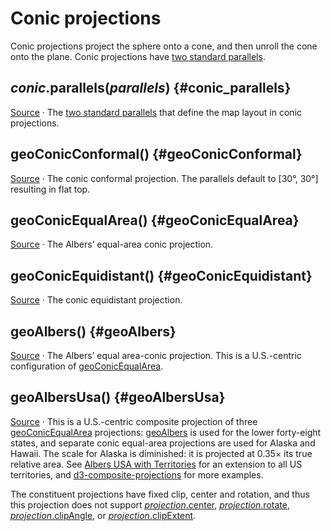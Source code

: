 <script setup>

import * as d3 from "d3";
import UsMap from "../components/UsMap.vue";
import WorldMap from "../components/WorldMap.vue";

const width = 688;
const height = 400;

</script>

# Conic projections

Conic projections project the sphere onto a cone, and then unroll the cone onto the plane. Conic projections have [two standard parallels](#conic_parallels).

## *conic*.parallels(*parallels*) {#conic_parallels}

[Source](https://github.com/d3/d3-geo/blob/main/src/projection/conic.js) · The [two standard parallels](https://en.wikipedia.org/wiki/Map_projection#Conic) that define the map layout in conic projections.

## geoConicConformal() {#geoConicConformal}

<a href="https://observablehq.com/@d3/conic-conformal" target="_blank" style="color: currentColor;"><WorldMap resolution="50m" :projection='d3.geoConicConformal().parallels([35, 65]).rotate([-20, 0]).scale(width * 0.55).center([0, 52]).translate([width / 2, height / 2]).clipExtent([[-1, -1], [width + 1, height + 1]]).precision(0.2)' /></a>

[Source](https://github.com/d3/d3-geo/blob/main/src/projection/conicConformal.js) · The conic conformal projection. The parallels default to [30°, 30°] resulting in flat top.

<!-- <br><a href="#geoConicConformalRaw" name="geoConicConformalRaw">#</a> d3.<b>geoConicConformalRaw</b>(<i>phi0</i>, <i>phi1</i>) -->

## geoConicEqualArea() {#geoConicEqualArea}

<a href="https://observablehq.com/@d3/conic-conformal" target="_blank" style="color: currentColor;"><WorldMap resolution="50m" :projection='d3.geoConicEqualArea().parallels([35, 65]).rotate([-20, 0]).scale(width * 0.55).center([0, 52]).translate([width / 2, height / 2]).clipExtent([[-1, -1], [width + 1, height + 1]]).precision(0.2)' /></a>

[Source](https://github.com/d3/d3-geo/blob/main/src/projection/conicEqualArea.js) · The Albers’ equal-area conic projection.

<!-- <br><a href="#geoConicEqualAreaRaw" name="geoConicEqualAreaRaw">#</a> d3.<b>geoConicEqualAreaRaw</b>(<i>phi0</i>, <i>phi1</i>) -->

## geoConicEquidistant() {#geoConicEquidistant}

<a href="https://observablehq.com/@d3/conic-equidistant" target="_blank" style="color: currentColor;"><WorldMap resolution="50m" :projection='d3.geoConicEquidistant().parallels([35, 65]).rotate([-20, 0]).scale(width * 0.55).center([0, 52]).translate([width / 2, height / 2]).clipExtent([[-1, -1], [width + 1, height + 1]]).precision(0.2)' /></a>

[Source](https://github.com/d3/d3-geo/blob/main/src/projection/conicEquidistant.js) · The conic equidistant projection.

<!-- <br><a href="#geoConicEquidistantRaw" name="geoConicEquidistantRaw">#</a> d3.<b>geoConicEquidistantRaw</b>(<i>phi0</i>, <i>phi1</i>) -->

## geoAlbers() {#geoAlbers}

<a href="https://observablehq.com/@d3/u-s-map" target="_blank" style="color: currentColor;"><UsMap :projection='d3.geoAlbers().scale(1300 / 975 * width * 0.8).translate([width / 2, height / 2])' /></a>

[Source](https://github.com/d3/d3-geo/blob/main/src/projection/albers.js) · The Albers’ equal area-conic projection. This is a U.S.-centric configuration of [geoConicEqualArea](#geoConicEqualArea).

## geoAlbersUsa() {#geoAlbersUsa}

<a href="https://observablehq.com/@d3/u-s-map" target="_blank" style="color: currentColor;"><UsMap :projection='d3.geoAlbersUsa().scale(1300 / 975 * width * 0.8).translate([width / 2, height / 2])' /></a>

[Source](https://github.com/d3/d3-geo/blob/main/src/projection/albersUsa.js) · This is a U.S.-centric composite projection of three [geoConicEqualArea](#geoConicEqualArea) projections: [geoAlbers](#geoAlbers) is used for the lower forty-eight states, and separate conic equal-area projections are used for Alaska and Hawaii. The scale for Alaska is diminished: it is projected at 0.35× its true relative area. See [Albers USA with Territories](https://www.npmjs.com/package/geo-albers-usa-territories) for an extension to all US territories, and [d3-composite-projections](http://geoexamples.com/d3-composite-projections/) for more examples.

The constituent projections have fixed clip, center and rotation, and thus this projection does not support [*projection*.center](./projection.md#projection_center), [*projection*.rotate](./projection.md#projection_rotate), [*projection*.clipAngle](./projection.md#projection_clipAngle), or [*projection*.clipExtent](./projection.md#projection_clipExtent).
